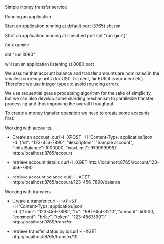 Simple money transfer service

Running an application

Start an application running at default port (8765)
sbt run

Start an application running at specified port
sbt "run {port}"

for example

sbt "run 8080"

will run an application listening at 8080 port

We assume that account balance and transfer amounts are nominated in the smallest currency units (for USD it is cent, for EUR it is eurocent etc).
Therefore we use integer types to avoid rounding errors.

We use sequential queue processing algorithm for the sake of simplicity, but we can also develop some sharding mechanism to parallelize transfer processing and thus improving the overall throughput.

To create a money transfer operation we need to create some accounts first:

Working with accounts.

- Create an account:
curl -i -XPOST -H 'Content-Type: application/json' \
-d '{"id": "123-456-7890", "description": "Sample account", "initialBalance": 1000000, "maxLimit": 999999999}'  \
http://localhost:8765/account

- retrieve account details
curl -i -XGET http://localhost:8765/account/123-456-7890

- retrieve account balance
curl -i -XGET http://localhost:8765/account/123-456-7890/balance

Working with transfers

- Create a transfer
curl -i -XPOST \
-H 'Content-Type: application/json' \
-d '{"from": "123-456-7890", "to": "987-654-3210", "amount": 50000, "comment": "bribe", "token": "123-4567890"}' \
http://localhost:8765/transfer

- retrieve transfer status by id
curl -i -XGET http://localhost:8765/transfer/10